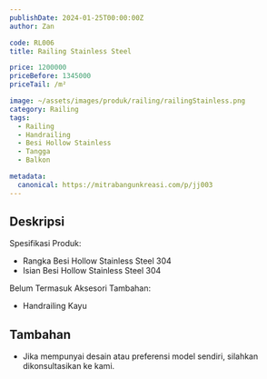 ```yaml
---
publishDate: 2024-01-25T00:00:00Z
author: Zan

code: RL006
title: Railing Stainless Steel

price: 1200000
priceBefore: 1345000
priceTail: /m²

image: ~/assets/images/produk/railing/railingStainless.png
category: Railing
tags:
  - Railing
  - Handrailing
  - Besi Hollow Stainless
  - Tangga
  - Balkon

metadata:
  canonical: https://mitrabangunkreasi.com/p/jj003
---
```


## Deskripsi

Spesifikasi Produk:
- Rangka Besi Hollow Stainless Steel 304
- Isian Besi Hollow Stainless Steel 304

Belum Termasuk Aksesori Tambahan:
- Handrailing Kayu

## Tambahan
- Jika mempunyai desain atau preferensi model sendiri, silahkan dikonsultasikan ke kami.